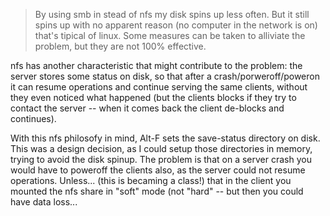 > By using smb in stead of nfs my disk spins up less often. But it still
> spins up with no apparent reason (no computer in the network is on)
that's tipical of linux. Some measures can be taken to alliviate the problem, 
but they are not 100% effective.

nfs has another characteristic that might contribute to the problem: the 
server stores some status on disk, so that after a crash/porweroff/poweron  it 
can resume operations and continue serving the same clients, without they even 
noticed what happened (but the clients blocks if they try to contact the 
server -- when it comes back the client de-blocks and continues).

With this nfs philosofy in mind, Alt-F sets the save-status directory on disk.
This was a design decision, as I could setup those directories in memory, 
trying to avoid the disk spinup.  The problem is that on a server crash you 
would have to poweroff the clients also, as the server could not resume 
operations.
Unless... (this is becaming a class!) that in the client you mounted the nfs 
share in "soft" mode (not "hard" -- but then you could have data loss...


